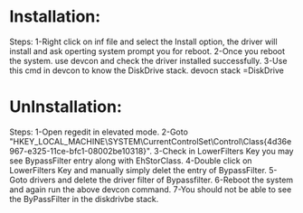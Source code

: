 # Installation:

Steps:
1-Right click on inf file and select the Install option, the driver will install and ask operting system prompt you for reboot.
2-Once you reboot the system. use devcon and check the driver installed successfully.
3-Use this cmd in devcon to know the DiskDrive stack.
	devocn stack =DiskDrive

# UnInstallation:

Steps:
1-Open regedit in elevated mode.
2-Goto "HKEY_LOCAL_MACHINE\SYSTEM\CurrentControlSet\Control\Class\{4d36e967-e325-11ce-bfc1-08002be10318}".
3-Check in LowerFilters Key you may see BypassFilter entry along with EhStorClass.
4-Double click on LowerFilters Key and manually simply delet the entry of BypassFilter.
5-Goto drivers and delete the driver filter of Bypassfilter.
6-Reboot the system and again run the above devcon command.
7-You should not be able to see the ByPassFilter in the diskdrivbe stack.

